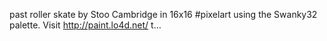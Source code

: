 past roller skate by Stoo Cambridge in 16x16 #pixelart using the Swanky32 palette. Visit http://paint.lo4d.net/ t… 